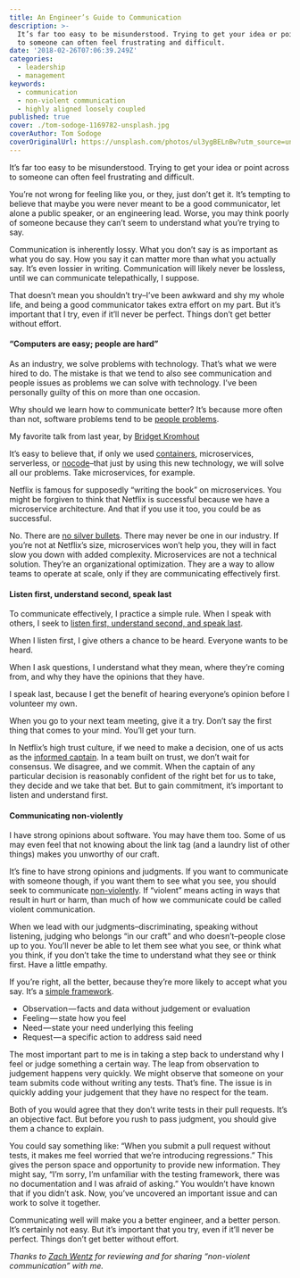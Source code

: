 ```yaml
---
title: An Engineer’s Guide to Communication
description: >-
  It’s far too easy to be misunderstood. Trying to get your idea or point across
  to someone can often feel frustrating and difficult.
date: '2018-02-26T07:06:39.249Z'
categories:
  - leadership
  - management
keywords:
  - communication
  - non-violent communication
  - highly aligned loosely coupled
published: true
cover: ./tom-sodoge-1169782-unsplash.jpg
coverAuthor: Tom Sodoge
coverOriginalUrl: https://unsplash.com/photos/ul3ygBELnBw?utm_source=unsplash&utm_medium=referral&utm_content=creditCopyText
---
```


It’s far too easy to be misunderstood. Trying to get your idea or point across to someone can often feel frustrating and difficult.

You’re not wrong for feeling like you, or they, just don’t get it. It’s tempting to believe that maybe you were never meant to be a good communicator, let alone a public speaker, or an engineering lead. Worse, you may think poorly of someone because they can’t seem to understand what you’re trying to say.

Communication is inherently lossy. What you don’t say is as important as what you do say. How you say it can matter more than what you actually say. It’s even lossier in writing. Communication will likely never be lossless, until we can communicate telepathically, I suppose.

That doesn’t mean you shouldn’t try–I’ve been awkward and shy my whole life, and being a good communicator takes extra effort on my part. But it’s important that I try, even if it’ll never be perfect. Things don’t get better without effort.

#### “Computers are easy; people are hard”

As an industry, we solve problems with technology. That’s what we were hired to do. The mistake is that we tend to also see communication and people issues as problems we can solve with technology. I’ve been personally guilty of this on more than one occasion.

Why should we learn how to communicate better? It’s because more often than not, software problems tend to be [people problems](https://blog.fogcreek.com/all-software-problems-are-people-problems-interview-with-roy-osherove/).

My favorite talk from last year, by [Bridget Kromhout](https://twitter.com/bridgetkromhout)

It’s easy to believe that, if only we used [containers](https://queue.acm.org/detail.cfm?id=3185224), microservices, serverless, or [nocode](https://github.com/kelseyhightower/nocode)–that just by using this new technology, we will solve all our problems. Take microservices, for example.

Netflix is famous for supposedly “writing the book” on microservices. You might be forgiven to think that Netflix is successful because we have a microservice architecture. And that if you use it too, you could be as successful.

No. There are [no silver bullets](http://worrydream.com/refs/Brooks-NoSilverBullet.pdf). There may never be one in our industry. If you’re not at Netflix’s size, microservices won’t help you, they will in fact slow you down with added complexity. Microservices are not a technical solution. They’re an organizational optimization. They are a way to allow teams to operate at scale, only if they are communicating effectively first.

#### Listen first, understand second, speak last

To communicate effectively, I practice a simple rule. When I speak with others, I seek to [listen first, understand second, and speak last](https://youtu.be/8l-YpiiBH4o?t=612).

When I listen first, I give others a chance to be heard. Everyone wants to be heard.

When I ask questions, I understand what they mean, where they’re coming from, and why they have the opinions that they have.

I speak last, because I get the benefit of hearing everyone’s opinion before I volunteer my own.

When you go to your next team meeting, give it a try. Don’t say the first thing that comes to your mind. You’ll get your turn.

In Netflix’s high trust culture, if we need to make a decision, one of us acts as the [informed captain](https://jobs.netflix.com/culture). In a team built on trust, we don’t wait for consensus. We disagree, and we commit. When the captain of any particular decision is reasonably confident of the right bet for us to take, they decide and we take that bet. But to gain commitment, it’s important to listen and understand first.

#### Communicating non-violently

I have strong opinions about software. You may have them too. Some of us may even feel that not knowing about the link tag (and a laundry list of other things) makes you unworthy of our craft.

It’s fine to have strong opinions and judgments. If you want to communicate with someone though, if you want them to see what you see, you should seek to communicate [non-violently](https://medium.com/@eriktorenberg_/on-nonviolent-communication-33ca8c7ebfcb). If “violent” means acting in ways that result in hurt or harm, than much of how we communicate could be called violent communication.

When we lead with our judgments–discriminating, speaking without listening, judging who belongs “in our craft” and who doesn’t–people close up to you. You’ll never be able to let them see what you see, or think what you think, if you don’t take the time to understand what they see or think first. Have a little empathy.

If you’re right, all the better, because they’re more likely to accept what you say. It’s a [simple framework](http://firstround.com/review/power-up-your-team-with-nonviolent-communication-principles/).

*   Observation — facts and data without judgement or evaluation
*   Feeling — state how you feel
*   Need — state your need underlying this feeling
*   Request — a specific action to address said need

The most important part to me is in taking a step back to understand why I feel or judge something a certain way. The leap from observation to judgement happens very quickly. We might observe that someone on your team submits code without writing any tests. That’s fine. The issue is in quickly adding your judgement that they have no respect for the team.

Both of you would agree that they don’t write tests in their pull requests. It’s an objective fact. But before you rush to pass judgment, you should give them a chance to explain.

You could say something like: “When you submit a pull request without tests, it makes me feel worried that we’re introducing regressions.” This gives the person space and opportunity to provide new information. They might say, “I’m sorry, I’m unfamiliar with the testing framework, there was no documentation and I was afraid of asking.” You wouldn’t have known that if you didn’t ask. Now, you’ve uncovered an important issue and can work to solve it together.

Communicating well will make you a better engineer, and a better person. It’s certainly not easy. But it’s important that you try, even if it’ll never be perfect. Things don’t get better without effort.

_Thanks to_ [_Zach Wentz_](https://www.informedcaptain.com/) _for reviewing and for sharing “non-violent communication” with me._